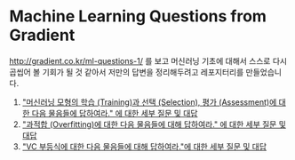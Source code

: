# Machine Learning Questions from Gradient

<http://gradient.co.kr/ml-questions-1/> 를 보고 머신러닝 기초에 대해서 스스로 다시 곱씹어 볼 기회가 될 것 같아서 저만의 답변을 정리해두려고 레포지터리를 만들었습니다. 

1. ["머신러닝 모형의 학습 (Training)과 선택 (Selection), 평가 (Assessment)에 대한 다음 물음들에 답하여라." 에 대한 세부 질문 및 대답](https://github.com/jeongmincha/gradient-ml-questions/blob/master/ml-questions-01)
2. ["과적합 (Overfitting)에 대한 다음 물음들에 대해 답하여라." 에 대한 세부 질문 및 대답](https://github.com/jeongmincha/gradient-ml-questions/tree/master/ml-questions-02)
3. ["VC 부등식에 대한 다음 물음들에 대해 답하여라."에 대한 세부 질문 및 대답](https://github.com/jeongmincha/gradient-ml-questions/tree/master/ml-questions-03)